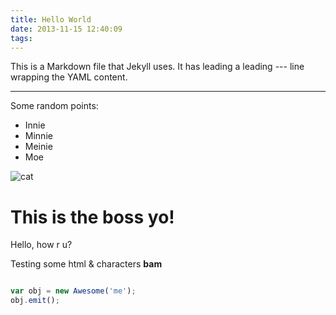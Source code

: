 ```yaml
---
title: Hello World
date: 2013-11-15 12:40:09
tags:
---
```


This is a Markdown file that Jekyll uses.  It has leading a leading --- line wrapping the YAML content.

---

Some random points:

- Innie
- Minnie
- Meinie
- Moe

![cat](http://random.com/cat.jpg)


# This is the boss yo!

Hello, how r u?

Testing some html & characters **bam**


``` javascript

var obj = new Awesome('me');
obj.emit();

```


